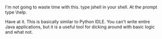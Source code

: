 I'm not going to waste time with this. 
type jshell in your shell. 
At the prompt type \help. 

Have at it. 
This is basically similar to Python IDLE. You can't write entire Java applications, 
but it is a useful tool for dicking around with basic logic and what not. 